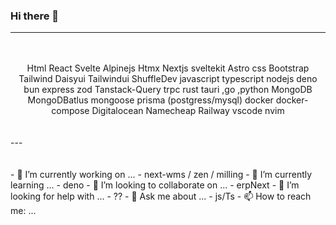 ### Hi there 👋

---
<br>
<br>
<center>
  Html React Svelte Alpinejs Htmx 
    Nextjs sveltekit Astro
  css Bootstrap Tailwind Daisyui Tailwindui ShuffleDev 
  javascript typescript nodejs deno bun express zod Tanstack-Query trpc 
  rust tauri ,go ,python
  MongoDB MongoDBatlus mongoose prisma (postgress/mysql)
  docker docker-compose 
  Digitalocean Namecheap Railway 
  vscode nvim
</center>
<br><br>
---
<br><br><br>
- 🔭 I’m currently working on ... - next-wms / zen / milling
- 🌱 I’m currently learning ... - deno 
- 👯 I’m looking to collaborate on ... - erpNext
- 🤔 I’m looking for help with ... - ??
- 💬 Ask me about ... - js/Ts
- 📫 How to reach me: ...
<!--
- 😄 Pronouns: ...
- ⚡ Fun fact: ...
-->
